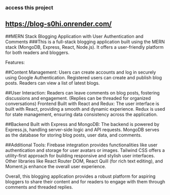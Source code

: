 ### access this project 
## https://blog-s0hi.onrender.com/

##MERN Stack Blogging Application with User Authentication and Comments
###This is a full-stack blogging application built using the MERN stack (MongoDB, Express, React, Node.js). It offers a user-friendly platform for both readers and bloggers.

Features:

##Content Management:
Users can create accounts and log in securely using Google Authentication.
Registered users can create and publish blog posts.
Readers can view a list of latest blogs.

##User Interaction:
Readers can leave comments on blog posts, fostering discussions and engagement. (Replies can be threaded for organized conversations)
Frontend Built with React and Redux:
The user interface is built with React, providing a smooth and dynamic experience.
Redux is used for state management, ensuring data consistency across the application.

##Backend Built with Express and MongoDB:
The backend is powered by Express.js, handling server-side logic and API requests.
MongoDB serves as the database for storing blog posts, user data, and comments.

##Additional Tools:
Firebase integration provides functionalities like user authentication and storage for user avatars or images.
Tailwind CSS offers a utility-first approach for building responsive and stylish user interfaces.
Other libraries like React Router DOM, React Quill (for rich text editing), and Moment.js enhance the overall user experience.

Overall, this blogging application provides a robust platform for aspiring bloggers to share their content and for readers to engage with them through comments and threaded replies.
